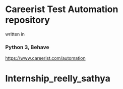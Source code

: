 # Careerist Test Automation repository
written in
### Python 3, Behave
https://www.careerist.com/automation
# Internship_reelly_sathya
